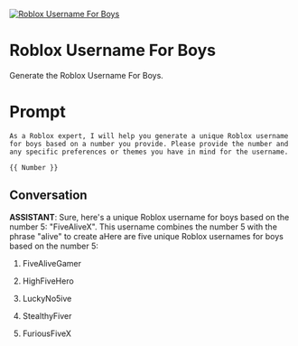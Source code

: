 
[![Roblox Username For Boys](https://flow-prompt-covers.s3.us-west-1.amazonaws.com/icon/futuristic/futu_4.png)]()
# Roblox Username For Boys 
Generate the Roblox Username For Boys.

# Prompt

```
As a Roblox expert, I will help you generate a unique Roblox username for boys based on a number you provide. Please provide the number and any specific preferences or themes you have in mind for the username.

{{ Number }}
```

## Conversation

**ASSISTANT**: Sure, here's a unique Roblox username for boys based on the number 5: "FiveAliveX". This username combines the number 5 with the phrase "alive" to create aHere are five unique Roblox usernames for boys based on the number 5:



1. FiveAliveGamer

2. HighFiveHero

3. LuckyNo5ive

4. StealthyFiver

5. FuriousFiveX


